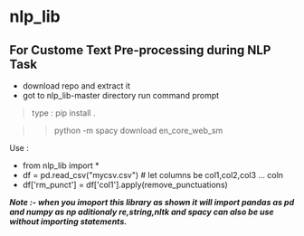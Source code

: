 # nlp_lib
## For Custome Text Pre-processing during NLP Task

- download repo and extract it 
- got to nlp_lib-master directory run command prompt
> type : pip install .

 >> python -m spacy download en_core_web_sm

Use :

* from nlp_lib import *
* df = pd.read_csv("mycsv.csv") # let columns be col1,col2,col3 ... coln
* df['rm_punct'] = df['col1'].apply(remove_punctuations) 

___**Note :- when you imoport this library as shown it will import pandas as pd and numpy as np aditionaly re,string,nltk and spacy can also be use without importing statements.**___

